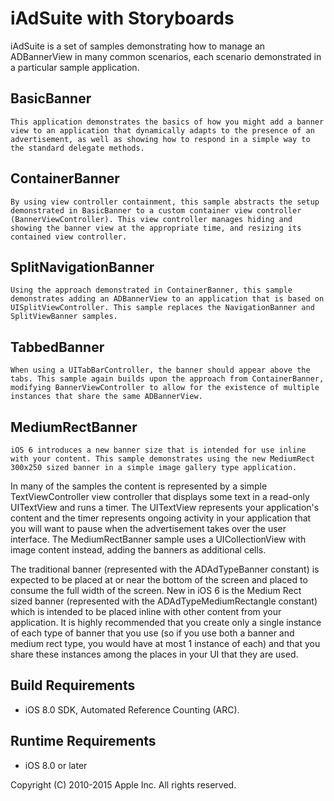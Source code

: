 # iAdSuite with Storyboards

iAdSuite is a set of samples demonstrating how to manage an ADBannerView in many common scenarios, each scenario demonstrated in a particular sample application.

## BasicBanner
    This application demonstrates the basics of how you might add a banner view to an application that dynamically adapts to the presence of an advertisement, as well as showing how to respond in a simple way to the standard delegate methods.

## ContainerBanner
    By using view controller containment, this sample abstracts the setup demonstrated in BasicBanner to a custom container view controller (BannerViewController). This view controller manages hiding and showing the banner view at the appropriate time, and resizing its contained view controller.

## SplitNavigationBanner
    Using the approach demonstrated in ContainerBanner, this sample demonstrates adding an ADBannerView to an application that is based on UISplitViewController. This sample replaces the NavigationBanner and SplitViewBanner samples.
    
## TabbedBanner
    When using a UITabBarController, the banner should appear above the tabs. This sample again builds upon the approach from ContainerBanner, modifying BannerViewController to allow for the existence of multiple instances that share the same ADBannerView.

## MediumRectBanner
    iOS 6 introduces a new banner size that is intended for use inline with your content. This sample demonstrates using the new MediumRect 300x250 sized banner in a simple image gallery type application.

In many of the samples the content is represented by a simple TextViewController view controller that displays some text in a read-only UITextView and runs a timer. The UITextView represents your application's content and the timer represents ongoing activity in your application that you will want to pause when the advertisement takes over the user interface. The MediumRectBanner sample uses a UICollectionView with image content instead, adding the banners as additional cells.

The traditional banner (represented with the ADAdTypeBanner constant) is expected to be placed at or near the bottom of the screen and placed to consume the full width of the screen. New in iOS 6 is the Medium Rect sized banner (represented with the ADAdTypeMediumRectangle constant) which is intended to be placed inline with other content from your application. It is highly recommended that you create only a single instance of each type of banner that you use (so if you use both a banner and medium rect type, you would have at most 1 instance of each) and that you share these instances among the places in your UI that they are used.

## Build Requirements
+ iOS 8.0 SDK, Automated Reference Counting (ARC).

## Runtime Requirements
+ iOS 8.0 or later


Copyright (C) 2010-2015 Apple Inc. All rights reserved.
